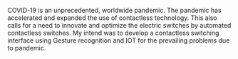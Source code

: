 COVID-19 is an unprecedented, worldwide pandemic. The pandemic has accelerated and expanded the use of contactless technology.
This also calls for a need to innovate and optimize the electric switches by automated contactless switches. 
My intend was to develop a contactless switching interface using Gesture recognition and IOT for the prevailing problems due to pandemic.
